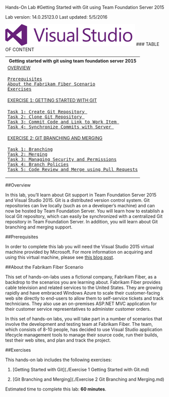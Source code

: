 Hands-On Lab
#Getting Started with Git using Team Foundation Server 2015

Lab version: 14.0.25123.0
Last updated: 5/5/2016

<img src="./media/image1.png" width="411" height="69" />
### TABLE OF CONTENT
<table>
<tr><th>Getting started with git using team foundation server 2015</th></tr>
<tr><td><a href="./README.md#overview">OVERVIEW</a></td></tr>
<tr><td><pre><a href="./README.md#prerequisites">Prerequisites</a>
<a href="./README.md#about-the-fabrikam-fiber-scenario">About the Fabrikam Fiber Scenario</a>
<a href="./README.md#exercises">Exercises</a></pre></td></tr>
<tr><td><a href="./Exercise 1 Getting Started with Git.md">EXERCISE 1: GETTING STARTED WITH GIT</a></td></tr> 
<tr><td><pre>
<a href="./Exercise 1 Getting Started with Git.md#task-1-create-a-git-repository">Task 1: Create Git Repository </a>
<a href="./Exercise 1 Getting Started with Git.md#task-2-clone-git-repository">Task 2: Clone Git Repository </a>
<a href="./Exercise 1 Getting Started with Git.md##task-3-commit-code-and-link-to-work-item">Task 3: Commit Code and Link to Work Item </a>
<a href="./Exercise 1 Getting Started with Git.md#task-4-synchronize-commits-with-server">Task 4: Synchronize Commits with Server </a>
</pre></td></tr>
<tr><td><a href="./Exercise 2 Git Branching and Merging.md">EXERCISE 2: GIT BRANCHING AND MERGING</a></td></tr> 
<tr><td><pre>
<a href="./Exercise 2 Git Branching and Merging.md#task-1-branching">Task 1: Branching</a>
<a href="./Exercise 2 Git Branching and Merging.md#task-2-merging">Task 2: Merging</a>
<a href="./Exercise 2 Git Branching and Merging.md#task-3-managing-security-and-permissions">Task 3: Managing Security and Permissions</a>
<a href="./Exercise 2 Git Branching and Merging.md#task-4-branch-policies">Task 4: Branch Policies</a>
<a href="./Exercise 2 Git Branching and Merging.md#task-5-code-review-and-merge-using-pull-requests">Task 5: Code Review and Merge using Pull Requests</a>
</pre></td></tr>
</table>

##Overview

   In this lab, you’ll learn about Git support in Team Foundation
    Server 2015 and Visual Studio 2015. Git is a distributed version
    control system. Git repositories can live locally (such as on a
    developer’s machine) and can now be hosted by Team
    Foundation Server. You will learn how to establish a local Git
    repository, which can easily be synchronized with a centralized Git
    repository in Team Foundation Server. In addition, you will learn
    about Git branching and merging support.

##Prerequisites

   In order to complete this lab you will need the Visual Studio 2015
    virtual machine provided by Microsoft. For more information on
    acquiring and using this virtual machine, please see [this blog
    post](http://aka.ms/ALMVM).

##About the Fabrikam Fiber Scenario

   This set of hands-on-labs uses a fictional company, Fabrikam Fiber,
    as a backdrop to the scenarios you are learning about. Fabrikam
    Fiber provides cable television and related services to the
    United States. They are growing rapidly and have embraced Windows
    Azure to scale their customer-facing web site directly to end-users
    to allow them to self-service tickets and track technicians. They
    also use an on-premises ASP.NET MVC application for their customer
    service representatives to administer customer orders.

   In this set of hands-on labs, you will take part in a number of
    scenarios that involve the development and testing team at
    Fabrikam Fiber. The team, which consists of 8-10 people, has decided
    to use Visual Studio application lifecycle management tools to
    manage their source code, run their builds, test their web sites,
    and plan and track the project.
    
##Exercises

This hands-on lab includes the following exercises:

 1.  [Getting Started with Git](./Exercise 1 Getting Started with Git.md)

 2.  [Git Branching and Merging](./Exercise 2 Git Branching and Merging.md)

 Estimated time to complete this lab: **60 minutes**.

